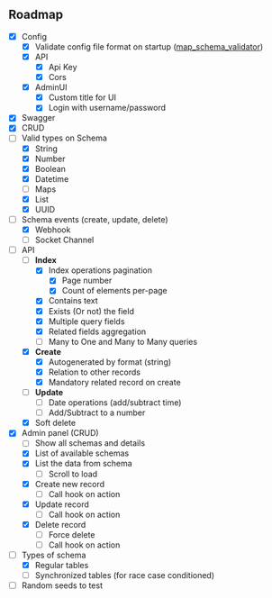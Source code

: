 ## Roadmap

- [x] Config
  - [x] Validate config file format on startup ([map_schema_validator](https://github.com/nicolkill/map_schema_validator))
  - [x] API
    - [x] Api Key
    - [x] Cors
  - [x] AdminUI
    - [x] Custom title for UI
    - [x] Login with username/password
- [x] Swagger
- [x] CRUD
- [ ] Valid types on Schema
    - [x] String
    - [x] Number
    - [x] Boolean
    - [x] Datetime
    - [ ] Maps
    - [x] List
    - [x] UUID
- [ ] Schema events (create, update, delete)
  - [x] Webhook
  - [ ] Socket Channel
- [ ] API
  - [ ] **Index**
    - [x] Index operations pagination
      - [x] Page number
      - [x] Count of elements per-page
    - [x] Contains text
    - [x] Exists (Or not) the field
    - [x] Multiple query fields
    - [x] Related fields aggregation
    - [ ] Many to One and Many to Many queries
  - [x] **Create**
    - [x] Autogenerated by format (string)
    - [x] Relation to other records
    - [x] Mandatory related record on create
  - [ ] **Update**
    - [ ] Date operations (add/subtract time)
    - [ ] Add/Subtract to a number
  - [x] Soft delete
- [x] Admin panel (CRUD)
    - [ ] Show all schemas and details
    - [x] List of available schemas
    - [x] List the data from schema
      - [ ] Scroll to load
    - [x] Create new record
      - [ ] Call hook on action
    - [x] Update record
      - [ ] Call hook on action
    - [x] Delete record
      - [ ] Force delete
      - [ ] Call hook on action
- [ ] Types of schema
  - [x] Regular tables
  - [ ] Synchronized tables (for race case conditioned)
- [ ] Random seeds to test
